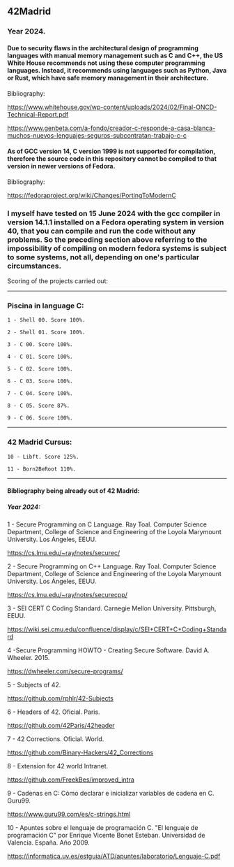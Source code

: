 ## 42Madrid

### Year 2024.

#### Due to security flaws in the architectural design of programming languages with manual memory management such as C and C++, the US White House recommends not using these computer programming languages. Instead, it recommends using languages such as Python, Java or Rust, which have safe memory management in their architecture.

Bibliography:

https://www.whitehouse.gov/wp-content/uploads/2024/02/Final-ONCD-Technical-Report.pdf

https://www.genbeta.com/a-fondo/creador-c-responde-a-casa-blanca-muchos-nuevos-lenguajes-seguros-subcontratan-trabajo-c-c

#### As of GCC version 14, C version 1999 is not supported for compilation, therefore the source code in this repository cannot be compiled to that version in newer versions of Fedora.

Bibliography:

https://fedoraproject.org/wiki/Changes/PortingToModernC

### I myself have tested on 15 June 2024 with the gcc compiler in version 14.1.1 installed on a Fedora operating system in version 40, that you can compile and run the code without any problems. So the preceding section above referring to the impossibility of compiling on modern fedora systems is subject to some systems, not all, depending on one's particular circumstances.

Scoring of the projects carried out:

------------------------------------------------------------------------------------

### Piscina in language C:

    1 - Shell 00. Score 100%.

    2 - Shell 01. Score 100%.

    3 - C 00. Score 100%.

    4 - C 01. Score 100%.

    5 - C 02. Score 100%.

    6 - C 03. Score 100%.

    7 - C 04. Score 100%.

    8 - C 05. Score 87%.

    9 - C 06. Score 100%.

------------------------------------------------------------------------------------

### 42 Madrid Cursus:

    10 - Libft. Score 125%.

    11 - Born2BeRoot 110%.

------------------------------------------------------------------------------------


#### Bibliography being already out of 42 Madrid:

##### Year 2024:


1 - Secure Programming on C Language. Ray Toal. Computer Science Department, College of Science and Engineering of the Loyola Marymount University. Los Ángeles, EEUU.


https://cs.lmu.edu/~ray/notes/securec/

2 - Secure Programming on C++ Language. Ray Toal. Computer Science Department, College of Science and Engineering of the Loyola Marymount University. Los Ángeles, EEUU.


https://cs.lmu.edu/~ray/notes/securecpp/


3 -  SEI CERT C Coding Standard. Carnegie Mellon University. Pittsburgh, EEUU.


https://wiki.sei.cmu.edu/confluence/display/c/SEI+CERT+C+Coding+Standard


4 -Secure Programming HOWTO - Creating Secure Software. David A. Wheeler. 2015.

https://dwheeler.com/secure-programs/

5 - Subjects of 42.

https://github.com/rphlr/42-Subjects

6 - Headers of 42. Oficial. Paris.

https://github.com/42Paris/42header

7 - 42 Corrections. Oficial. World.

https://github.com/Binary-Hackers/42_Corrections

8 - Extension for 42 world Intranet.

https://github.com/FreekBes/improved_intra

9 - Cadenas en C: Cómo declarar e inicializar variables de cadena en C. Guru99.

https://www.guru99.com/es/c-strings.html

10 - Apuntes sobre el lenguaje de programación C. "El lenguaje de programación C" por Enrique Vicente Bonet Esteban. Universidad de Valencia. España. Año 2009.

https://informatica.uv.es/estguia/ATD/apuntes/laboratorio/Lenguaje-C.pdf
